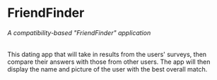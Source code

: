 # FriendFinder

###### A compatibility-based "FriendFinder" application


This dating app that will take in results from the users' surveys, then compare their answers with those from other users. The app will then display the name and picture of the user with the best overall match.




